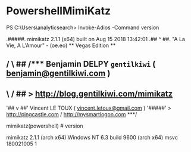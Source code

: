 # PowershellMimiKatz
PS C:\Users\analyticsearch> Invoke-Adios -Command version

  .#####.   mimikatz 2.1.1 (x64) built on Aug 15 2018 13:42:01
 .## ^ ##.  "A La Vie, A L'Amour" - (oe.eo) ** Vegas Edition **
 ## / \ ##  /*** Benjamin DELPY `gentilkiwi` ( benjamin@gentilkiwi.com )
 ## \ / ##       > http://blog.gentilkiwi.com/mimikatz
 '## v ##'       Vincent LE TOUX             ( vincent.letoux@gmail.com )
  '#####'        > http://pingcastle.com / http://mysmartlogon.com   ***/

mimikatz(powershell) # version

mimikatz 2.1.1 (arch x64)
Windows NT 6.3 build 9600 (arch x64)
msvc 180021005 1
